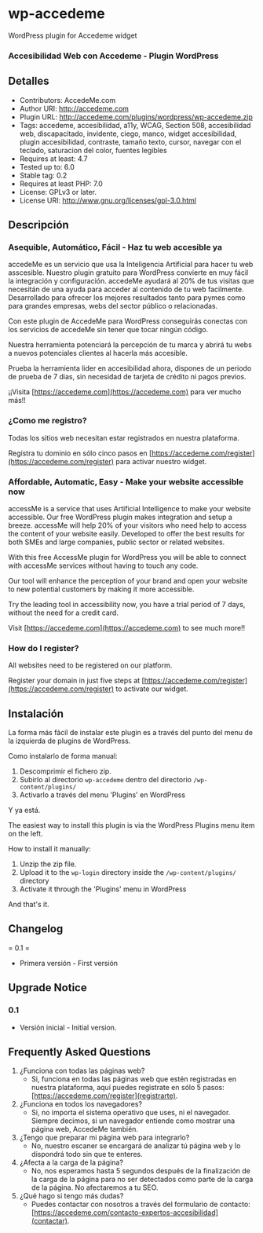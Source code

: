 # wp-accedeme
WordPress plugin for Accedeme widget

### Accesibilidad Web con Accedeme - Plugin WordPress

## Detalles
- Contributors: AccedeMe.com
- Author URI: http://accedeme.com
- Plugin URL: http://accedeme.com/plugins/wordpress/wp-accedeme.zip
- Tags: accedeme, accesibilidad, a11y, WCAG, Section 508, accesibilidad web, discapacitado, invidente, ciego, manco, widget accesibilidad, plugin accesibilidad, contraste, tamaño texto, cursor, navegar con el teclado, saturacion del color, fuentes legibles
- Requires at least: 4.7
- Tested up to: 6.0
- Stable tag: 0.2
- Requires at least PHP: 7.0
- License: GPLv3 or later.
- License URI: http://www.gnu.org/licenses/gpl-3.0.html

## Descripción
### Asequible, Automático, Fácil - Haz tu web accesible ya

accedeMe es un servicio que usa la Inteligencia Artificial para hacer tu web asscesible. Nuestro plugin gratuito para WordPress convierte en muy fácil la integración y configuración. accedeMe ayudará al 20% de tus visitas que necesitán de una ayuda para acceder al contenido de tu web facilmente. Desarrollado para ofrecer los mejores resultados tanto para pymes como para grandes empresas, webs del sector público o relacionadas.

Con este plugin de AccedeMe para WordPress conseguirás conectas con los servicios de accedeMe sin tener que tocar ningún código.

Nuestra herramienta potenciará la percepción de tu marca y abrirá tu webs a nuevos potenciales clientes al hacerla más accesible.

Prueba la herramienta lider en accesibilidad ahora, dispones de un periodo de prueba de 7 dias, sin necesidad de tarjeta de crédito ni pagos previos.

¡¡Visita [https://accedeme.com](https://accedeme.com) para ver mucho más!!

### ¿Como me registro?

Todas los sitios web necesitan estar registrados en nuestra plataforma.

Regístra tu dominio en sólo cinco pasos en [https://accedeme.com/register](https://accedeme.com/register) para activar nuestro widget.


### Affordable, Automatic, Easy - Make your website accessible now

accessMe is a service that uses Artificial Intelligence to make your website accessible. Our free WordPress plugin makes integration and setup a breeze. accessMe will help 20% of your visitors who need help to access the content of your website easily. Developed to offer the best results for both SMEs and large companies, public sector or related websites.

With this free AccessMe plugin for WordPress you will be able to connect with accessMe services without having to touch any code.

Our tool will enhance the perception of your brand and open your website to new potential customers by making it more accessible.

Try the leading tool in accessibility now, you have a trial period of 7 days, without the need for a credit card.

Visit [https://accedeme.com](https://accedeme.com) to see much more!!

### How do I register?

All websites need to be registered on our platform.

Register your domain in just five steps at [https://accedeme.com/register](https://accedeme.com/register) to activate our widget.

## Instalación

La forma más fácil de instalar este plugin es a través del punto del menu de la izquierda de plugins de WordPress.

Como instalarlo de forma manual:

1. Descomprimir el fichero zip.
1. Subirlo al directorio `wp-accedeme` dentro del directorio `/wp-content/plugins/`
1. Activarlo a través del menu 'Plugins' en WordPress

Y ya está.

The easiest way to install this plugin is via the WordPress Plugins menu item on the left.

How to install it manually:

1. Unzip the zip file.
1. Upload it to the `wp-login` directory inside the `/wp-content/plugins/` directory
1. Activate it through the 'Plugins' menu in WordPress

And that's it.

## Changelog
= 0.1 =
* Primera versión - First versión


## Upgrade Notice
### 0.1 
- Versión inicial - Initial version.

## Frequently Asked Questions

1. ¿Funciona con todas las páginas web?
   - Si, funciona en todas las páginas web que estén registradas en nuestra plataforma, aquí puedes registrate en sólo 5 pasos: [https://accedeme.com/register](registrarte).
2. ¿Funciona en todos los navegadores?
   - Si, no importa el sistema operativo que uses, ni el navegador. Siempre decimos, si un navegador entiende como mostrar una página web, AccedeMe también.
3. ¿Tengo que preparar mi página web para integrarlo?
   - No, nuestro escaner se encargará de analizar tú página web y lo dispondrá todo sin que te enteres.
4. ¿Afecta a la carga de la página?
   - No, nos esperamos hasta 5 segundos después de la finalización de la carga de la página para no ser detectados como parte de la carga de la página. No afectaremos a tu SEO.
5.  ¿Qué hago si tengo más dudas?
    - Puedes contactar con nosotros a través del formulario de contacto: [https://accedeme.com/contacto-expertos-accesibilidad](contactar).

